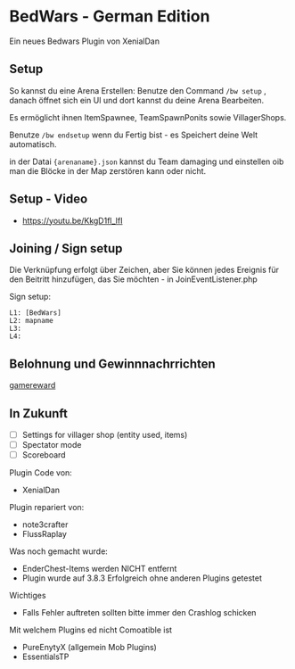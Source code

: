 # BedWars - German Edition
<!-- todo poggit badges -->
Ein neues Bedwars Plugin von XenialDan
## Setup
So kannst du eine Arena Erstellen:
Benutze den Command `/bw setup` , danach öffnet sich ein UI und dort kannst du deine Arena Bearbeiten.

Es ermöglicht ihnen ItemSpawnee, TeamSpawnPonits sowie VillagerShops.

Benutze `/bw endsetup` wenn du Fertig bist - es Speichert deine Welt automatisch.

in der Datai `{arenaname}.json` kannst du Team damaging und einstellen oib man die Blöcke in der Map zerstören kann oder nicht.

## Setup - Video
- https://youtu.be/KkgD1fl_lfI
## Joining / Sign setup
Die Verknüpfung erfolgt über Zeichen, aber Sie können jedes Ereignis für den Beitritt hinzufügen, das Sie möchten - in JoinEventListener.php

Sign setup:
```
L1: [BedWars]
L2: mapname
L3: 
L4: 
```

## Belohnung und Gewinnnachrrichten
[gamereward](https://github.com/thebigsmileXD/gamereward)

## In Zukunft
- [ ] Settings for villager shop (entity used, items)
- [ ] Spectator mode
- [ ] Scoreboard

Plugin Code von:
- XenialDan

Plugin repariert von:
- note3crafter
- FlussRaplay

Was noch gemacht wurde:
- EnderChest-Items werden NICHT entfernt
- Plugin wurde auf 3.8.3 Erfolgreich ohne anderen Plugins getestet

Wichtiges
- Falls Fehler auftreten sollten bitte immer den Crashlog schicken 

Mit welchem Plugins ed nicht Comoatible ist
- PureEnytyX (allgemein Mob Plugins) 
- EssentialsTP
